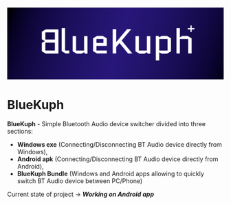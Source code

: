 ![BlueKuph banner](BKGraphic.png)

# BlueKuph
**BlueKuph** - Simple Bluetooth Audio device switcher divided into three sections:
- **Windows exe** (Connecting/Disconnecting BT Audio device directly from Windows),
- **Android apk** (Connecting/Disconnecting BT Audio device directly from Android),
- **BlueKuph Bundle** (Windows and Android apps allowing to quickly switch BT Audio device between PC/Phone)

Current state of project -> ***Working on Android app***

